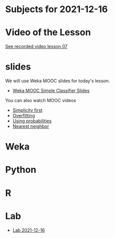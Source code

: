 # Subjects for 2021-12-16

# Video of the Lesson

[See recorded video lesson 07](https://youtu.be/c6kuxDKyD7k)

# slides

We will use Weka MOOC slides for today's lesson.

- [Weka MOOC Simple Classifier Slides](../course-content/slides/weka_book_DataMiningWithWeka-SimpleClassifiers.pdf)

You can also watch MOOC videos
- [Simplicity first](https://www.youtube.com/watch?v=uXo0ZCvtc7g)
- [Overfitting](https://www.youtube.com/watch?v=2QjFgfjjRwk)
- [Using probabilities](https://www.youtube.com/watch?v=0IRLIByhPhA)
- [Nearest neighbor](https://www.youtube.com/watch?v=zjYUYJ2b4r8)


# Weka



# Python




# R 



# Lab

- [Lab 2021-12-16](../course-content/labs/lab-05.md)




